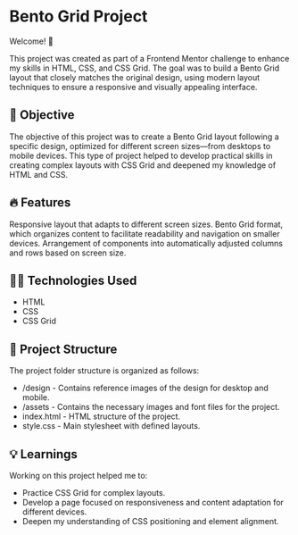 # Bento Grid Project
Welcome! 👋

This project was created as part of a Frontend Mentor challenge to enhance my skills in HTML, CSS, and CSS Grid. The goal was to build a Bento Grid layout that closely matches the original design, using modern layout techniques to ensure a responsive and visually appealing interface.

## 🎯 Objective
The objective of this project was to create a Bento Grid layout following a specific design, optimized for different screen sizes—from desktops to mobile devices. This type of project helped to develop practical skills in creating complex layouts with CSS Grid and deepened my knowledge of HTML and CSS.

## 🔥 Features
Responsive layout that adapts to different screen sizes.
Bento Grid format, which organizes content to facilitate readability and navigation on smaller devices.
Arrangement of components into automatically adjusted columns and rows based on screen size.

## 🧑‍💻 Technologies Used
- HTML
- CSS
- CSS Grid

## 📂 Project Structure
The project folder structure is organized as follows:

- /design - Contains reference images of the design for desktop and mobile.
- /assets - Contains the necessary images and font files for the project.
- index.html - HTML structure of the project.
- style.css - Main stylesheet with defined layouts.

## 💡 Learnings
Working on this project helped me to:

- Practice CSS Grid for complex layouts.
- Develop a page focused on responsiveness and content adaptation for different devices.
- Deepen my understanding of CSS positioning and element alignment.
